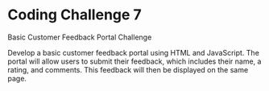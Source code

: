 # Coding Challenge 7
Basic Customer Feedback Portal Challenge

Develop a basic customer feedback portal using HTML and JavaScript. The portal will allow users to submit their feedback, which includes their name, a rating, and comments. This feedback will then be displayed on the same page.
 
